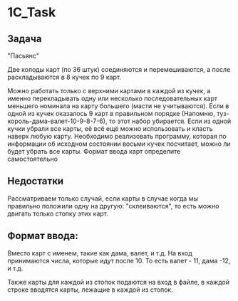 # 1C_Task

## Задача

"Пасьянс"

Две колоды карт (по 36 штук) соединяются и перемешиваются, а после раскладываются в 8 кучек по 9 карт. 

Можно работать только с верхними картами в каждой из кучек, а именно перекладывать одну или несколько последовательных карт меньшего номинала на карту большего (масти не учитываются). 
Если в одной из кучек оказалось 9 карт в правильном порядке (Напомню, туз-король-дама-валет-10-9-8-7-6), то этот набор убирается. 
Если из одной кучки убрали все карты, её всё ещё можно использовать и класть наверх любую карту. 
Необходимо реализовать программу, которая по информации об исходном состоянии восьми кучек посчитает, можно ли будет убрать все карты.
Формат ввода карт определите самостоятельно


## Недостатки
Рассматриваем только случай, если карты в случае когда мы правильно положили одну на другую: "склеиваются", то есть можно двигать только стопку этих карт.

## Формат ввода:
Вместо карт с именем, такие как дама, валет, и т.д. На вход принимаются числа, которые идут после 10. То есть валет - 11, дама -12, и т.д.

Также карты для каждой из стопок подаются на вход в файле, в каждой строке вводятся карты, лежащие в каждой из стопок.
